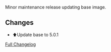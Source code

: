 Minor maintenance release updating base image.

## Changes

- ⬆Update base to 5.0.1

[Full Changelog][changelog]

[changelog]: https://github.com/hassio-addons/addon-chrony/compare/v1.0.3...v1.0.4